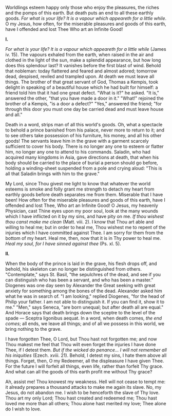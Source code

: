 
Worldlings esteem happy only those who enjoy the pleasures, the riches and the pomps of this earth. But death puts an end to all these earthly goods. *For what is your life? It is a vapour which appeareth for a little while*. O my Jesus, how often, for the miserable pleasures and goods of this earth, have I offended and lost Thee Who art an Infinite Good!

**I\.**

*For what is your life? It is a vapour which appeareth for a little while* (James iv. 15). The vapours exhaled from the earth, when raised in the air and clothed in the light of the sun, make a splendid appearance, but how long does this splendour last? It vanishes before the first blast of wind. Behold that nobleman: today flattered and feared and almost adored; tomorrow dead, despised, reviled and trampled upon. At death we must leave all things. The brother of that great servant of God, Thomas a Kempis, took delight in speaking of a beautiful house which he had built for himself: a friend told him that it had one great defect. \"What is it?\" he asked. \"It is,\" answered the other, \"that you have made a door in it.\" \"What!\" rejoined the brother of a Kempis, \"is a door a defect?\" \"Yes,\" answered the friend; \"for through this door you must one day be carried dead and must leave house and all.\"

Death in a word, strips man of all this world\'s goods. Oh, what a spectacle to behold a prince banished from his palace, never more to return to it; and to see others take possession of his furniture, his money, and all his other goods! The servants leave him in the grave with a garment scarcely sufficient to cover his body. There is no longer any one to esteem or flatter him, no longer any one to attend to his commands. Saladin, who had acquired many kingdoms in Asia, gave directions at death, that when his body should be carried to the place of burial a person should go before, holding a winding-sheet suspended from a pole and crying aloud: \"This is all that Saladin brings with him to the grave.\"

My Lord, since Thou givest me light to know that whatever the world esteems is smoke and folly grant me strength to detach my heart from earthly goods before death separates me from them. Miserable that I have been! How often for the miserable pleasures and goods of this earth, have I offended and lost Thee, Who art an Infinite Good! O Jesus, my heavenly Physician, cast Thine eyes upon my poor soul, look at the many wounds which I have inflicted on it by my sins, and have pity on me. *If thou wishest thou canst make me clean* (Matt. viii. 2). I know that Thou art able and willing to heal me; but in order to heal me, Thou wishest me to repent of the injuries which I have committed against Thee. I am sorry for them from the bottom of my heart. Heal me, then, now that it is in Thy power to heal me. *Heal my soul, for I have sinned against thee* (Ps. xl. 5).

**II\.**

When the body of the prince is laid in the grave, his flesh drops off, and behold, his skeleton can no longer be distinguished from others. \"Contemplate,\" says St. Basil, \"the sepulchres of the dead, and see if you can distinguish who has been a servant, and who has been a master.\" Diogenes was one day seen by Alexander the Great seeking with great anxiety for something among the bones of the dead. Alexander asked him what he was in search of. \"I am looking,\" replied Diogenes, \"for the head of Philip your father. I am not able to distinguish it. If you can find it, show it to me.\" \"Men,\" says Seneca, \"are born unequal; but after death all are equal.\" And Horace says that death brings down the sceptre to the level of the spade — Sceptra ligonibus aequat. In a word, when death comes, *the end comes*; all ends, we leave all things; and of all we possess in this world, we bring nothing to the grave.

I have forgotten Thee, O Lord, but Thou hast not forgotten me; and now Thou makest me feel that Thou wilt even forget the injuries I have done Thee, if I detest them. *But if the wicked do penance... I will not remember all his iniquities* (Ezech. xviii. 21). Behold, I detest my sins, I hate them above all things. Forget, then, O my Redeemer, all the displeasure I have given Thee. For the future I will forfeit all things, even life, rather than forfeit Thy grace. And what can all the goods of this earth profit me without Thy grace?

Ah, assist me! Thou knowest my weakness. Hell will not cease to tempt me: it already prepares a thousand attacks to make me again its slave. No, my Jesus, do not abandon me. I wish to be henceforth the slave of Thy love. Thou art my only Lord; Thou hast created and redeemed me; Thou hast loved me more than all others; Thou alone hast merited my love; Thee alone do I wish to love.

